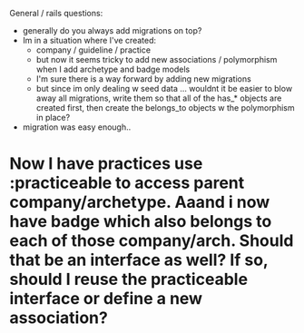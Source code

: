 General / rails questions:

- generally do you always add migrations on top?
- Im in a situation where I've created:
  - company / guideline / practice
  - but now it seems tricky to add new associations / polymorphism when I add archetype and badge models
  - I'm sure there is a way forward by adding new migrations
  - but since im only dealing w seed data ... wouldnt it be easier to blow away all migrations, write them so that all of the has_* objects are created first, then create the belongs_to objects w the polymorphism in place?
- migration was easy enough..

# Now I have practices use :practiceable to access parent company/archetype. Aaand i now have badge which also belongs to each of those company/arch. Should that be an interface as well? If so, should I reuse the practiceable interface or define a new association?